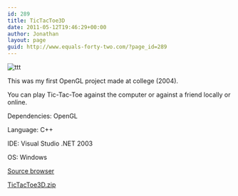 ```yaml
---
id: 289
title: TicTacToe3D
date: 2011-05-12T19:46:29+00:00
author: Jonathan
layout: page
guid: http://www.equals-forty-two.com/?page_id=289
---
```


![ttt](http://www.equals-forty-two.com/blog/wp-content/uploads/2011/05/tictactoe3d.jpg)

This was my first OpenGL project made at college (2004).

You can play Tic-Tac-Toe against the computer or against a friend locally or online.

Dependencies: OpenGL
  
Language: C++
  
IDE: Visual Studio .NET 2003
  
OS: Windows

[Source browser](http://projects.equals-forty-two.com/TTT/html/files.html)
  
[TicTacToe3D.zip](http://projects.equals-forty-two.com/exe/TicTacToe3D.zip)
